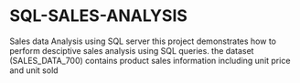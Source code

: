 # SQL-SALES-ANALYSIS
Sales data Analysis using SQL server this project demonstrates how to perform desciptive sales analysis using SQL queries. the dataset (SALES_DATA_700) contains product sales information including unit price and unit sold
